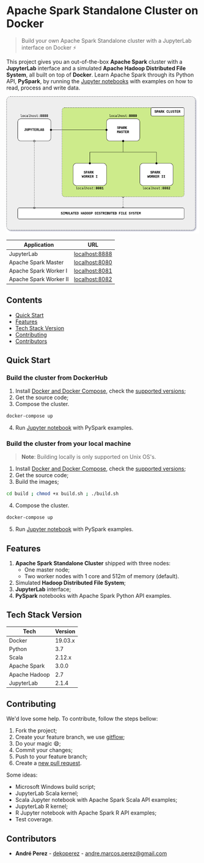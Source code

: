 # Apache Spark Standalone Cluster on Docker
> Build your own Apache Spark Standalone cluster with a JupyterLab interface on Docker :zap:

This project gives you an out-of-the-box **Apache Spark** cluster with a **JupyterLab** interface and a simulated **Apache Hadoop Distributed File System**, all built on top of **Docker**. Learn Apache Spark through its Python API, **PySpark**, by running the [Jupyter notebooks](build/workspace/) with examples on how to read, process and write data.

![architecture](docs/image/cluster-architecture.png)

| Application            | URL                                      |
| ---------------------- | ---------------------------------------- |
| JupyterLab             | [localhost:8888](http://localhost:8888/) |
| Apache Spark Master    | [localhost:8080](http://localhost:8080/) |
| Apache Spark Worker I  | [localhost:8081](http://localhost:8081/) |
| Apache Spark Worker II | [localhost:8082](http://localhost:8082/) |

## Contents

- [Quick Start](#quick-start)
- [Features](#features)
- [Tech Stack Version](#tech-stack-version)
- [Contributing](#contributing)
- [Contributors](#contributors)

## <a name="quick-start"></a>Quick Start

### Build the cluster from DockerHub

1. Install [Docker and Docker Compose](https://docs.docker.com/get-docker/), check the [supported versions](#tech-stack-version);
2. Get the source code;
3. Compose the cluster.

```bash
docker-compose up
```

4. Run [Jupyter notebook](build/workspace/) with PySpark examples.

### Build the cluster from your local machine

> **Note**: Building locally is only supported on Unix OS's.

1. Install [Docker and Docker Compose](https://docs.docker.com/get-docker/), check the [supported versions](#tech-stack-version);
2. Get the source code;
3. Build the images;

```bash
cd build ; chmod +x build.sh ; ./build.sh
```

4. Compose the cluster.

```bash
docker-compose up
```

5. Run [Jupyter notebook](build/workspace/) with PySpark examples.

## <a name="features"></a>Features

1. **Apache Spark Standalone Cluster** shipped with three nodes:
   - One master node;
   - Two worker nodes with 1 core and 512m of memory (default).
2. Simulated **Hadoop Distributed File System**;
3. **JupyterLab** interface;
4. **PySpark** notebooks with Apache Spark Python API examples.

## <a name="tech-stack-version"></a>Tech Stack Version

| Tech          | Version           |
| ------------- | ----------------- |
| Docker        | 19.03.x           |
| Python        | 3.7               |
| Scala         | 2.12.x            |
| Apache Spark  | 3.0.0             |
| Apache Hadoop | 2.7               |
| JupyterLab    | 2.1.4             |

## <a name="contributing"></a>Contributing

We'd love some help. To contribute, follow the steps bellow:

1. Fork the project;
2. Create your feature branch, we use [gitflow](https://github.com/nvie/gitflow);
3. Do your magic :smile:;
4. Commit your changes;
5. Push to your feature branch;
6. Create a [new pull request](https://github.com/andre-marcos-perez/spark-cluster-on-docker/pulls).

Some ideas:

- Microsoft Windows build script;
- JupyterLab Scala kernel;
- Scala Jupyter notebook with Apache Spark Scala API examples;
- JupyterLab R kernel;
- R Jupyter notebook with Apache Spark R API examples;
- Test coverage.

## <a name="contributors"></a>Contributors

 - **André Perez** - [dekoperez](https://twitter.com/dekoperez) - andre.marcos.perez@gmail.com



